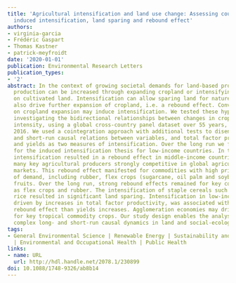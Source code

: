 ```yaml
---
title: 'Agricultural intensification and land use change: Assessing country-level
  induced intensification, land sparing and rebound effect'
authors:
- virginia-garcia
- Frédéric Gaspart
- Thomas Kastner
- patrick-meyfroidt
date: '2020-01-01'
publication: Environmental Research Letters
publication_types:
- '2'
abstract: In the context of growing societal demands for land-based products, crop
  production can be increased through expanding cropland or intensifying production
  on cultivated land. Intensification can allow sparing land for nature, but it can
  also drive further expansion of cropland, i.e. a rebound effect. Conversely, constraints
  on cropland expansion may induce intensification. We tested these hypotheses by
  investigating the bidirectional relationships between changes in cropland area and
  intensity, using a global cross-country panel dataset over 55 years, from 1961 to
  2016. We used a cointegration approach with additional tests to disentangle long-
  and short-run causal relations between variables, and total factor productivity
  and yields as two measures of intensification. Over the long run we found support
  for the induced intensification thesis for low-income countries. In the short run,
  intensification resulted in a rebound effect in middle-income countries, which include
  many key agricultural producers strongly competitive in global agricultural commodity
  markets. This rebound effect manifested for commodities with high price-elasticity
  of demand, including rubber, flex crops (sugarcane, oil palm and soybean), and tropical
  fruits. Over the long run, strong rebound effects remained for key commodities such
  as flex crops and rubber. The intensification of staple cereals such as wheat and
  rice resulted in significant land sparing. Intensification in low-income countries,
  driven by increases in total factor productivity, was associated with a stronger
  rebound effect than yields increases. Agglomeration economies may drive yield increases
  for key tropical commodity crops. Our study design enables the analysis of other
  complex long- and short-run causal dynamics in land and social-ecological systems.
tags:
- General Environmental Science | Renewable Energy | Sustainability and the Environment
  | Environmental and Occupational Health | Public Health
links:
- name: URL
  url: http://hdl.handle.net/2078.1/230899
doi: 10.1088/1748-9326/ab8b14
---
```

